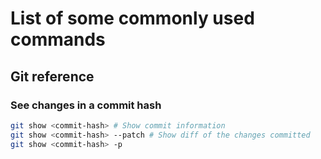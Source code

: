 # List of some commonly used commands
## Git reference
### See changes in a commit hash
```bash
git show <commit-hash> # Show commit information
git show <commit-hash> --patch # Show diff of the changes committed
git show <commit-hash> -p
```
